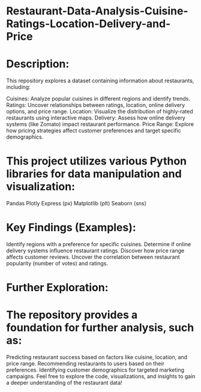 # Restaurant-Data-Analysis-Cuisine-Ratings-Location-Delivery-and-Price

# Description:

This repository explores a dataset containing information about restaurants, including:

Cuisines: Analyze popular cuisines in different regions and identify trends.
Ratings: Uncover relationships between ratings, location, online delivery options, and price range.
Location: Visualize the distribution of highly-rated restaurants using interactive maps.
Delivery: Assess how online delivery systems (like Zomato) impact restaurant performance.
Price Range: Explore how pricing strategies affect customer preferences and target specific demographics.

# This project utilizes various Python libraries for data manipulation and visualization:

Pandas
Plotly Express (px)
Matplotlib (plt)
Seaborn (sns)

# Key Findings (Examples):

Identify regions with a preference for specific cuisines.
Determine if online delivery systems influence restaurant ratings.
Discover how price range affects customer reviews.
Uncover the correlation between restaurant popularity (number of votes) and ratings.

# Further Exploration:

# The repository provides a foundation for further analysis, such as:
Predicting restaurant success based on factors like cuisine, location, and price range.
Recommending restaurants to users based on their preferences.
Identifying customer demographics for targeted marketing campaigns.
Feel free to explore the code, visualizations, and insights to gain a deeper understanding of the restaurant data!
